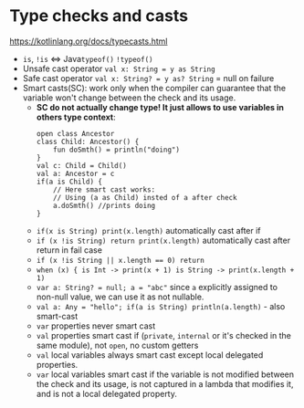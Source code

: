 # Type checks and casts﻿
https://kotlinlang.org/docs/typecasts.html
- `is`, `!is` <=> Java`typeof()` `!typeof()`
- Unsafe cast operator﻿ `val x: String = y as String`
- Safe cast operator﻿ `val x: String? = y as? String` = null on failure
- Smart casts(SC): work only when the compiler can guarantee that the variable won't change between the check and its usage.
	- **SC do not actually change type! It just allows to use variables in others type context**:
		```
		open class Ancestor
		class Child: Ancestor() {
			fun doSmth() = println("doing")
		}
		val c: Child = Child()
		val a: Ancestor = c
		if(a is Child) {
			// Here smart cast works:
			// Using (a as Child) insted of a after check
			a.doSmth() //prints doing
		}
		```
	- `if(x is String) print(x.length)` automatically cast after if
	- `if (x !is String) return print(x.length)` automatically cast after return in fail case
	- `if (x !is String || x.length == 0) return` 
	- `when (x) { is Int -> print(x + 1) is String -> print(x.length + 1)`
	- `var a: String? = null; a = "abc"` since `a` explicitly assigned to non-null value, we can use it as not nullable.
	- `val a: Any = "hello"; if(a is String) println(a.length)` - also smart-cast
	- `var` properties never smart cast
	- `val` properties smart cast if (`private`, `internal` or it's checked in the same module), not `open`, no custom getters 
	- `val` local variables always smart cast except local delegated properties.
	- `var` local variables smart cast if the variable is not modified between the check and its usage, is not captured in a lambda that modifies it, and is not a local delegated property.

